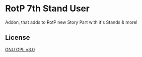 # RotP 7th Stand User

Addon, that adds to RotP new Story Part with it's Stands & more!

## License

[GNU GPL v3.0](https://choosealicense.com/licenses/gpl-3.0/) 

